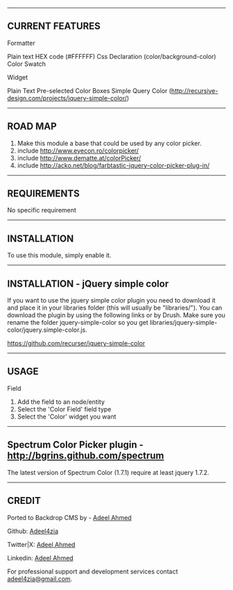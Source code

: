-----------------------------------------------------------------------------
CURRENT FEATURES
-----------------------------------------------------------------------------
Formatter

  Plain text HEX code (#FFFFFF)
  Css Declaration (color/background-color)
  Color Swatch

Widget

  Plain Text
  Pre-selected Color Boxes
  Simple Query Color (http://recursive-design.com/projects/jquery-simple-color/)

-----------------------------------------------------------------------------
ROAD MAP
-----------------------------------------------------------------------------
1) Make this module a base that could be used by any color picker.
2) include http://www.eyecon.ro/colorpicker/
3) include http://www.dematte.at/colorPicker/
4) include http://acko.net/blog/farbtastic-jquery-color-picker-plug-in/
-----------------------------------------------------------------------------
REQUIREMENTS
-----------------------------------------------------------------------------
No specific requirement

-----------------------------------------------------------------------------
INSTALLATION
-----------------------------------------------------------------------------
To use this module, simply enable it.

-----------------------------------------------------------------------------
INSTALLATION - jQuery simple color
-----------------------------------------------------------------------------
If you want to use the jquery simple color plugin you need to download it and 
place it in your libraries folder (this will usually be "libraries/").
You can download the plugin by using the following links or by Drush.
Make sure you rename the folder jquery-simple-color so you get
libraries/jquery-simple-color/jquery.simple-color.js.

  https://github.com/recurser/jquery-simple-color

-----------------------------------------------------------------------------
USAGE
-----------------------------------------------------------------------------
Field
1. Add the field to an node/entity
2. Select the 'Color Field' field type
3. Select the 'Color' widget you want

-----------------------------------------------------------------------------
Spectrum Color Picker plugin - http://bgrins.github.com/spectrum
-----------------------------------------------------------------------------
The latest version of Spectrum Color (1.7.1) require at least jquery 1.7.2.

-----------------------------------------------------------------------------
CREDIT
-----------------------------------------------------------------------------
Ported to Backdrop CMS by - [Adeel Ahmed](https://github.com/adeel4zia)

Github:   [Adeel4zia](https://github.com/adeel4zia)

Twitter|X: [Adeel Ahmed](https://x.com/adeel4zia)

Linkedin:  [Adeel Ahmed](https://www.linkedin.com/in/adeel4zia)
 
For professional support and development services contact adeel4zia@gmail.com.
